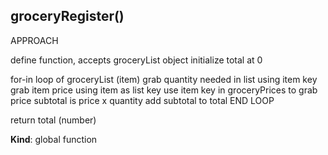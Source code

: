 <a name="groceryRegister"></a>

## groceryRegister()
APPROACH

define function, accepts groceryList object
initialize total at 0

for-in loop of groceryList (item)
   grab quantity needed in list using item key
   grab item price using item as list key
   use item key in groceryPrices to grab price
   subtotal is price x quantity
   add subtotal to total
END LOOP

return total (number)

**Kind**: global function  
